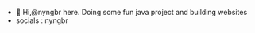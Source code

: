- 👋 Hi,@nyngbr here. Doing some fun java project and building websites
- socials : nyngbr
<!---
nyngbr/nyngbr is a ✨ special ✨ repository because its `README.md` (this file) appears on your GitHub profile.
You can click the Preview link to take a look at your changes.
--->
